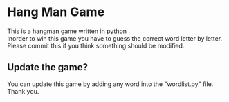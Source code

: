 <h1>Hang Man Game</h1>
This is a hangman game written in python .<br>
Inorder to win this game you have to guess the correct word letter by letter.
Please commit this if you think something should be modified.
<h2>Update the game?</h2>
You can update this game by adding any word into the "wordlist.py" file.<br>
Thank you.
